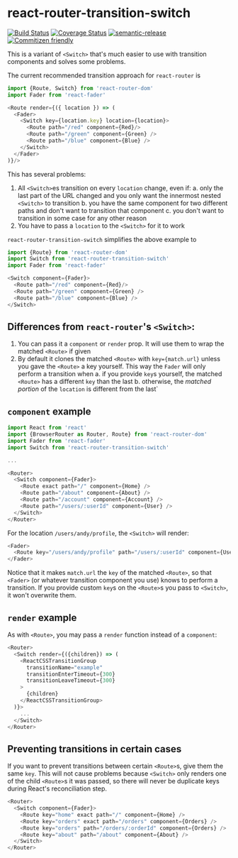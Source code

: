 # react-router-transition-switch

[![Build Status](https://travis-ci.org/jcoreio/react-router-transition-switch.svg?branch=master)](https://travis-ci.org/jcoreio/react-router-transition-switch)
[![Coverage Status](https://codecov.io/gh/jcoreio/react-router-transition-switch/branch/master/graph/badge.svg)](https://codecov.io/gh/jcoreio/react-router-transition-switch)
[![semantic-release](https://img.shields.io/badge/%20%20%F0%9F%93%A6%F0%9F%9A%80-semantic--release-e10079.svg)](https://github.com/semantic-release/semantic-release)
[![Commitizen friendly](https://img.shields.io/badge/commitizen-friendly-brightgreen.svg)](http://commitizen.github.io/cz-cli/)

This is a variant of `<Switch>` that's much easier to use with transition components and solves some problems.

The current recommended transition approach for `react-router` is
```js
import {Route, Switch} from 'react-router-dom'
import Fader from 'react-fader'

<Route render={({ location }) => (
  <Fader>
    <Switch key={location.key} location={location}>
      <Route path="/red" component={Red}/>
      <Route path="/green" component={Green} />
      <Route path="/blue" component={Blue} />
    </Switch>
  </Fader>
)}/>
```

This has several problems:
1. All `<Switch>`es transition on every `location` change, even if:
   a. only the last part of the URL changed and you only want the innermost nested `<Switch>` to transition
   b. you have the same component for two different paths and don't want to transition that component
   c. you don't want to transition in some case for any other reason
2. You have to pass a `location` to the `<Switch>` for it to work

`react-router-transition-switch` simplifies the above example to
```js
import {Route} from 'react-router-dom'
import Switch from 'react-router-transition-switch'
import Fader from 'react-fader'

<Switch component={Fader}>
  <Route path="/red" component={Red}/>
  <Route path="/green" component={Green} />
  <Route path="/blue" component={Blue} />
</Switch>
```

## Differences from `react-router`'s `<Switch>`:
1. You can pass it a `component` or `render` prop.  It will use them to wrap the matched `<Route>` if given
2. By default it clones the matched `<Route>` with `key={match.url}` unless you gave the `<Route>` a key yourself.
   This way the `Fader` will only perform a transition when
   a. if you provide `key`s yourself, the matched `<Route>` has a different `key` than the last
   b. otherwise, the *matched portion* of the `location` is different from the last`

## `component` example

```js
import React from 'react'
import {BrowserRouter as Router, Route} from 'react-router-dom'
import Fader from 'react-fader'
import Switch from 'react-router-transition-switch'

...

<Router>
  <Switch component={Fader}>
    <Route exact path="/" component={Home} />
    <Route path="/about" component={About} />
    <Route path="/account" component={Account} />
    <Route path="/users/:userId" component={User} />
  </Switch>
</Router>
```

For the location `/users/andy/profile`, the `<Switch>` will render:
```js
<Fader>
  <Route key="/users/andy/profile" path="/users/:userId" component={User} />
</Fader>
```

Notice that it makes `match.url` the `key` of the matched `<Route>`, so that `<Fader>` (or whatever transition component
you use) knows to perform a transition.  If you provide custom `key`s on the `<Route>`s you pass to `<Switch>`, it won't
overwrite them.

## `render` example

As with `<Route>`, you may pass a `render` function instead of a `component`:

```js
<Router>
  <Switch render={({children}) => (
    <ReactCSSTransitionGroup
      transitionName="example"
      transitionEnterTimeout={300}
      transitionLeaveTimeout={300}
    >
      {children}
    </ReactCSSTransitionGroup>
  )}>
    ...
  </Switch>
</Router>
```

## Preventing transitions in certain cases

If you want to prevent transitions between certain `<Route>`s, give them the same `key`.  This will not cause problems
because `<Switch>` only renders one of the child `<Route>`s it was passed, so there will never be duplicate keys during
React's reconciliation step.

```js
<Router>
  <Switch component={Fader}>
    <Route key="home" exact path="/" component={Home} />
    <Route key="orders" exact path="/orders" component={Orders} />
    <Route key="orders" path="/orders/:orderId" component={Orders} />
    <Route key="about" path="/about" component={About} />
  </Switch>
</Router>
```

